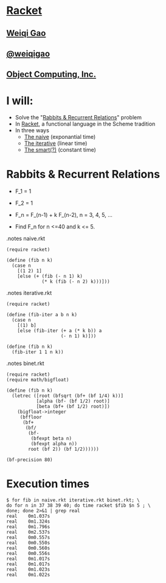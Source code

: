 <!SLIDE title-slide>

# [Racket](http://racket-lang.org/)
## [Weiqi Gao](http://weiqigao.blogspot.com/)
## [@weiqigao](http://twitter.com/weiqigao)
## [Object Computing, Inc.](http://www.ociweb.com)

<!SLIDE incremental transition=scrollUp>

# I will:

  * Solve the "[Rabbits & Recurrent Relations](http://rosalind.info/problems/fib/)" problem
  * In [Racket](http://racket-lang.org/), a functional language in the Scheme tradition
  * In three ways
    * [The naive](https://github.com/lambdalounge/language_shootout_2013/blob/master/weiqigao/fib/naive.rkt) (exponantial time)
    * [The iterative](https://github.com/lambdalounge/language_shootout_2013/blob/master/weiqigao/fib/iterative.rkt) (linear time)
    * [The smart(?)](https://github.com/lambdalounge/language_shootout_2013/blob/master/weiqigao/fib/binet.rkt) (constant time)

<!SLIDE incremental transition=scrollUp>

# Rabbits & Recurrent Relations

  * F_1 = 1
  * F_2 = 1
  * F\_n = F\_(n-1) + k F_(n-2), n = 3, 4, 5, ...

  * Find F_n for n <=40 and k <= 5.

<!SLIDE code transition=scrollUp>
.notes naive.rkt

	(require racket)

	(define (fib n k)
	  (case n
	    [(1 2) 1]
	    [else (+ (fib (- n 1) k)
	             (* k (fib (- n 2) k)))]))

<!SLIDE code transition=scrollUp>
.notes iterative.rkt

	(require racket)

	(define (fib-iter a b n k)
	  (case n
	    [(1) b]
	    [else (fib-iter (+ a (* k b)) a
	                    (- n 1) k)]))

	(define (fib n k)
	  (fib-iter 1 1 n k))

<!SLIDE code transition=scrollUp>
.notes binet.rkt

	(require racket)
	(require math/bigfloat)

	(define (fib n k)
	  (letrec ([root (bfsqrt (bf+ (bf 1/4) k))]
	           [alpha (bf- (bf 1/2) root)]
	           [beta (bf+ (bf 1/2) root)])
	    (bigfloat->integer
	     (bffloor
	      (bf+
	       (bf/
	        (bf-
	         (bfexpt beta n)
	         (bfexpt alpha n))
	        root (bf 2)) (bf 1/2))))))

	(bf-precision 80)

<!SLIDE commandline incremental transition=scrollUp>

# Execution times

	$ for fib in naive.rkt iterative.rkt binet.rkt; \
	do for n in 37 38 39 40; do time racket $fib $n 5 ; \
	done; done 2>&1 | grep real
	real    0m1.037s
	real    0m1.324s
	real    0m1.796s
	real    0m2.537s
	real    0m0.557s
	real    0m0.550s
	real    0m0.560s
	real    0m0.556s
	real    0m1.017s
	real    0m1.017s
	real    0m1.023s
	real    0m1.022s
